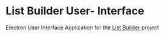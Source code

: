 # List Builder User- Interface
Electron User Interface Application for the [List Builder](https://github.com/bvilela/list-builder) project
